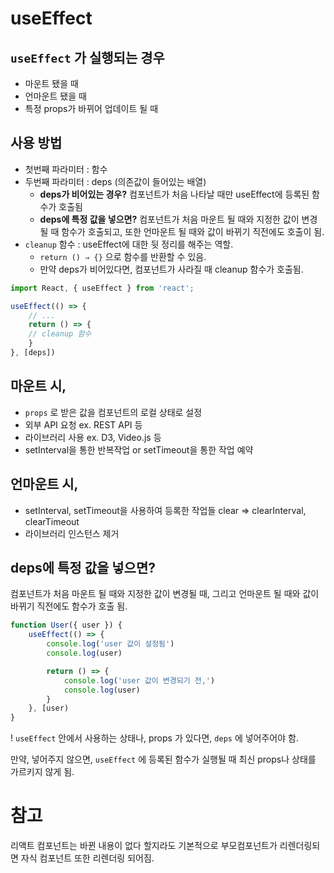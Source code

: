 # useEffect

## `useEffect` 가 실행되는 경우

- 마운트 됐을 때
- 언마운트 됐을 때
- 특정 props가 바뀌어 업데이트 될 때

## 사용 방법

- 첫번째 파라미터 : 함수
- 두번째 파라미터 : deps (의존값이 들어있는 배열)
    - **deps가 비어있는 경우?** 컴포넌트가 처음 나타날 때만 useEffect에 등록된 함수가 호출됨
    - **deps에 특정 값을 넣으면?** 컴포넌트가 처음 마운트 될 때와 지정한 값이 변경될 때 함수가 호출되고, 또한 언마운트 될 때와 값이 바뀌기 직전에도 호출이 됨.
- `cleanup` 함수 : useEffect에 대한 뒷 정리를 해주는 역할.
    - `return () ⇒ {}` 으로 함수를 반환할 수 있음.
    - 만약 deps가 비어있다면, 컴포넌트가 사라질 때 cleanup 함수가 호출됨.

```jsx
import React, { useEffect } from 'react';

useEffect(() => {
	// ...
	return () => {
	// cleanup 함수
	}
}, [deps])
```

## 마운트 시,

- `props` 로 받은 값을 컴포넌트의 로컬 상태로 설정
- 외부 API 요청 ex. REST API 등
- 라이브러리 사용 ex. D3, Video.js 등
- setInterval을 통한 반복작업 or setTimeout을 통한 작업 예약

## 언마운트 시,

- setInterval, setTimeout을 사용하여 등록한 작업들 clear
⇒ clearInterval, clearTimeout
- 라이브러리 인스턴스 제거

## **deps에 특정 값을 넣으면?**

컴포넌트가 처음 마운트 될 때와 지정한 값이 변경될 때, 그리고 언마운트 될 때와 값이 바뀌기 직전에도 함수가 호출 됨.

```jsx
function User({ user }) {
	useEffect(() => {
		console.log('user 값이 설정됨')
		console.log(user)

		return () => {
			console.log('user 값이 변경되기 전,')
			console.log(user)
		}
	}, [user)
}
```

! `useEffect` 안에서 사용하는 상태나, props 가 있다면, `deps` 에 넣어주어야 함.

만약, 넣어주지 않으면, `useEffect` 에 등록된 함수가 실행될 때 최신 props나 상태를 가르키지 않게 됨.

# 참고

리액트 컴포넌트는 바뀐 내용이 없다 할지라도 기본적으로 부모컴포넌트가 리렌더링되면 자식 컴포넌트 또한 리렌더링 되어짐.